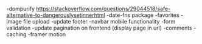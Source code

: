 -dompurify https://stackoverflow.com/questions/29044518/safe-alternative-to-dangerouslysetinnerhtml
-date-fns package
-favorites
-image file upload
-update footer
-navbar mobile functionality
-form validation
-update pagination on frontend (display page in url)
-comments
-caching
-framer motion
